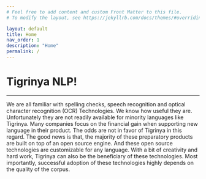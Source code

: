 ```yaml
---
# Feel free to add content and custom Front Matter to this file.
# To modify the layout, see https://jekyllrb.com/docs/themes/#overriding-theme-defaults

layout: default
title: Home
nav_order: 1
description: "Home"
permalink: /
---
```

# Tigrinya NLP!
---
We are all familiar with spelling checks, speech recognition and optical character recognition (OCR) Technologies. We know how useful they are. Unfortunately they are not readily available for minority languages like Tigrinya. Many companies focus on the financial gain when supporting new language in their product. The odds are not in favor of Tigrinya in this regard. The good news is that, the majority of these preparatory products are built on top of an open source engine. And these open source technologies are customizable for any language. With a bit of creativity and hard work, Tigrinya can also be the beneficiary of these technologies. Most importantly, successful adoption of these technologies highly depends on the quality of the corpus.
